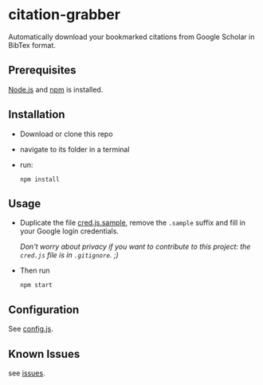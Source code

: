 # citation-grabber

Automatically download your bookmarked citations from Google Scholar in BibTex format.

## Prerequisites

[Node.js](https://nodejs.org) and [npm](https://www.npmjs.com/package/install) is installed.

## Installation

* Download or clone this repo
* navigate to its folder in a terminal
* run:

  ```shell
  npm install
  ```

## Usage

* Duplicate the file [cred.js.sample](cred.js.sample), remove the `.sample` suffix and fill in your Google login credentials.

  _Don't worry about privacy if you want to contribute to this project: the `cred.js` file is in `.gitignore`. ;)_

* Then run

  ```shell
  npm start
  ```

## Configuration

See [config.js](config.js).

## Known Issues

see [issues](https://github.com/dmstern/citation-grabber/issues?q=is%3Aopen).
